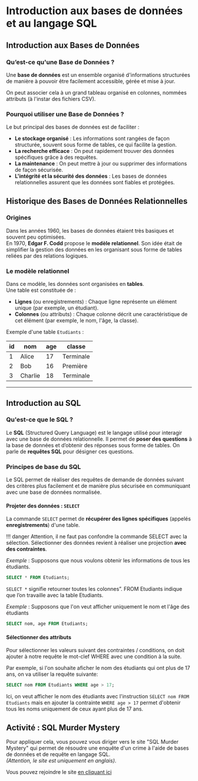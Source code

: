 # Introduction aux bases de données et au langage SQL

## Introduction aux Bases de Données

### Qu’est-ce qu'une Base de Données ?

Une **base de données** est un ensemble organisé d'informations structurées de manière à pouvoir être facilement accessible, gérée et mise à jour.

On peut associer cela à un grand tableau organisé en colonnes, nommées attributs (à l'instar des fichiers CSV).

### Pourquoi utiliser une Base de Données ?

Le but principal des bases de données est de faciliter :

- **Le stockage organisé** : Les informations sont rangées de façon structurée, souvent sous forme de tables, ce qui facilite la gestion.
- **La recherche efficace** : On peut rapidement trouver des données spécifiques grâce à des requêtes.
- **La maintenance** : On peut mettre à jour ou supprimer des informations de façon sécurisée.
- **L'intégrité et la sécurité des données** : Les bases de données relationnelles assurent que les données sont fiables et protégées.

## Historique des Bases de Données Relationnelles

### Origines  

Dans les années 1960, les bases de données étaient très basiques et souvent peu optimisées.  
En 1970, **Edgar F. Codd** propose le **modèle relationnel**. Son idée était de simplifier la gestion des données en les organisant sous forme de tables reliées par des relations logiques.

### Le modèle relationnel

Dans ce modèle, les données sont organisées en **tables**.  
Une table est constituée de :

- **Lignes** (ou enregistrements) : Chaque ligne représente un élément unique (par exemple, un étudiant).
- **Colonnes** (ou attributs) : Chaque colonne décrit une caractéristique de cet élément (par exemple, le nom, l'âge, la classe).

Exemple d'une table `Etudiants` :

| id  | nom       | age | classe   |
|-----|-----------|-----|----------|
| 1   | Alice     | 17  | Terminale|
| 2   | Bob       | 16  | Première |
| 3   | Charlie   | 18  | Terminale|

---

## Introduction au SQL

### Qu'est-ce que le SQL ?
Le **SQL** (Structured Query Language) est le langage utilisé pour interagir avec une base de données relationnelle. Il permet de **poser des questions** à la base de données et d’obtenir des réponses sous forme de tables. On parle de **requêtes SQL** pour désigner ces questions.

### Principes de base du SQL

Le SQL permet de réaliser des requêtes de demande de données suivant des critères plus facilement et de manière plus sécurisée en communiquant avec une base de données normalisée.

#### Projeter des données : `SELECT`

La commande `SELECT` permet de **récupérer des lignes spécifiques** (appelés **enregistrements**) d'une table.

!!! danger
    Attention, il ne faut pas confondre la commande SELECT avec la sélection. Sélectionner des données revient à réaliser une projection **avec des contraintes**.

*Exemple* : Supposons que nous voulons obtenir les informations de tous les étudiants.

```sql
SELECT * FROM Etudiants;
```

`SELECT *` signifie retourner toutes les colonnes”. FROM Etudiants indique que l’on travaille avec la table Etudiants.

*Exemple* : Supposons que l'on veut afficher uniquement le nom et l'âge des étudiants

```sql
SELECT nom, age FROM Etudiants;
```

#### Sélectionner des attributs

Pour sélectionner les valeurs suivant des contraintes / conditions, on doit ajouter à notre requête le mot-clef WHERE avec une condition à la suite.

Par exemple, si l'on souhaite aficher le nom des étudiants qui ont plus de 17 ans, on va utiliser la requête suivante:

```sql
SELECT nom FROM Etudiants WHERE age > 17;
```

Ici, on veut afficher le nom des étudiants avec l'instruction `SELECT nom FROM Etudiants` mais en ajouter la contrainte `WHERE age > 17` permet d'obtenir tous les noms uniquement de ceux ayant plus de 17 ans.

## Activité : SQL Murder Mystery

Pour appliquer cela, vous pouvez vous diriger vers le site "SQL Murder Mystery" qui permet de résoudre une enquête d'un crime à l'aide de bases de données et de requête en langage SQL.  
*(Attention, le site est uniquement en anglais)*.

Vous pouvez rejoindre le site [en cliquant ici](https://mystery.knightlab.com)